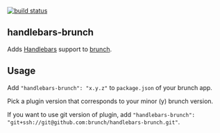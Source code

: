 [![build status](https://secure.travis-ci.org/brunch/handlebars-brunch.png)](http://travis-ci.org/brunch/handlebars-brunch)
## handlebars-brunch
Adds [Handlebars](http://handlebarsjs.com/) support to
[brunch](http://brunch.io).

## Usage
Add `"handlebars-brunch": "x.y.z"` to `package.json` of your brunch app.

Pick a plugin version that corresponds to your minor (y) brunch version.

If you want to use git version of plugin, add
`"handlebars-brunch": "git+ssh://git@github.com:brunch/handlebars-brunch.git"`.
